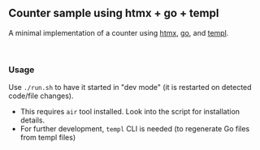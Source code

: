 ## Counter sample using htmx + go + templ

A minimal implementation of a counter using [htmx](https://htmx.org/), [go](https://go.dev), and [templ](https://templ.guide/).

<br/>

### Usage

Use `./run.sh` to have it started in "dev mode" (it is restarted on detected code/file changes).

-   This requires `air` tool installed. Look into the script for installation details.
-   For further development, `templ` CLI is needed (to regenerate Go files from templ files)
